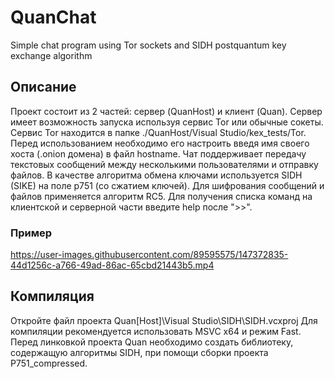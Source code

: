 # QuanChat
Simple chat program using Tor sockets and SIDH postquantum key exchange algorithm

## Описание
Проект состоит из 2 частей: сервер (QuanHost) и клиент (Quan).
Сервер имеет возможность запуска используя сервис Tor или обычные сокеты.
Сервис Tor находится в папке ./QuanHost/Visual Studio/kex_tests/Tor.
Перед использованием необходимо его настроить введя имя своего хоста (.onion домена) в файл hostname.
Чат поддерживает передачу текстовых сообщений между несколькими пользователями и отправку файлов.
В качестве алгоритма обмена ключами используется SIDH (SIKE) на поле p751 (со сжатием ключей).
Для шифрования сообщений и файлов применяется алгоритм RC5.
Для получения списка команд на клиентской и серверной части введите help после ">>".

### Пример
https://user-images.githubusercontent.com/89595575/147372835-44d1256c-a766-49ad-86ac-65cbd21443b5.mp4

## Компиляция
Откройте файл проекта Quan[Host]\Visual Studio\SIDH\SIDH.vcxproj
Для компиляции рекомендуется использовать MSVC x64 и режим Fast.\
Перед линковкой проекта Quan необходимо создать библиотеку, содержащую алгоритмы SIDH,
при помощи сборки проекта P751_compressed.
